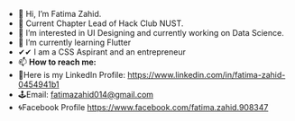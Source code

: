 - 👋 Hi, I’m Fatima Zahid.
- 🙌 Current Chapter Lead of Hack Club NUST.
- 👀 I’m interested in UI Designing and currently working on Data Science.
- 🌱 I’m currently learning Flutter 
- ✔✔ I am a CSS Aspirant and an entrepreneur
- 📫 **How to reach me:**
- 🧨Here is my LinkedIn Profile:
           https://www.linkedin.com/in/fatima-zahid-0454941b1
- 🕹Email:
           fatimazahid014@gmail.com
- 🌀Facebook Profile
           https://www.facebook.com/fatima.zahid.908347
     
 
<!---
fatimazahid014/fatimazahid014 is a ✨ special ✨ repository because its `README.md` (this file) appears on your GitHub profile.
You can click the Preview link to take a look at your changes.
--->
